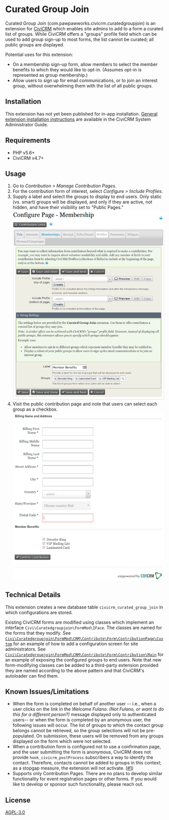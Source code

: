 # Curated Group Join

Curated Group Join (com.pawpawworks.civicrm.curatedgroupjoin) is an extension for
[CiviCRM](https://civicrm.org) which enables site admins to add to a form a
curated list of groups. While CiviCRM offers a "groups" profile field which can
be used to add group sign-up to most forms, the list cannot be curated; all
public groups are displayed.

Potential uses for this extension:

* On a membership sign-up form, allow members to select the member benefits to
  which they would like to opt-in. (Assumes opt-in is represented as group
  membership.)
* Allow users to sign up for email communications, or to join an interest group,
  without overwhelming them with the list of all public groups.

## Installation

This extension has not yet been published for in-app installation. [General
extension installation instructions](https://docs.civicrm.org/sysadmin/en/latest/customize/extensions/#installing-a-new-extension)
are available in the CiviCRM System Administrator Guide.

## Requirements

* PHP v5.6+
* CiviCRM v4.7+

## Usage

1. Go to *Contribution > Manage Contribution Pages*.
2. For the contribution form of interest, select *Configure > Include Profiles*.
3. Supply a label and select the groups to display to end users. Only static
   (vs. smart) groups will be displayed, and only if they are active, not hidden,
   and have their visibility set to "Public Pages."
   ![Screenshot: administrative user interface](/images/config.png)
4. Visit the public contribution page and note that users can select each group
   as a checkbox.
   ![Screenshot: membership form](/images/membership-form.png)

## Technical Details

This extension creates a new database table `civicrm_curated_group_join` in
which configurations are stored.

Existing CiviCRM forms are modified using classes which implement an interface
`Civi\Curatedgroupjoin\FormMod\IFace`. The classes are named for the forms that
they modify. See
[`Civi\Curatedgroupjoin\FormMod\CRM\Contribute\Form\ContributionPage\Custom`][exBackend]
for an example of how to add a configuration screen for site administrators.
See [`Civi\Curatedgroupjoin\FormMod\CRM\Contribute\Form\Contribution\Main`][exFrontend]
for an example of exposing the configured groups to end users. Note that new
form-modifying classes can be added to a third-party extension provided they are
named according to the above pattern and that CiviCRM's autoloader can find them.

## Known Issues/Limitations

* When the form is completed on behalf of another user -- i.e., when a user
  clicks on the link in the _Welcome Fulano. (Not Fulano, or want to do this for
  a different person?)_ message displayed only to authenticated users-- or when
  the form is completed by an anonymous user, the following issues will occur.
  The list of groups to which the contact group belongs cannot be retrieved, so
  the group selections will not be pre-populated. On submission, these users
  will be removed from any groups displayed on the form which were not selected.
* When a contribution form is configured not to use a confirmation page, and the
  user submitting the form is anonymous, CiviCRM does not provide
  `hook_civicrm_postProcess` subscribers a way to identify the contact.
  Therefore, contacts cannot be added to groups in this context; as a stopgap
  measure, the extension will not activate. ([#1][i1])
* Supports only Contribution Pages. There are no plans to develop similar
  functionality for event registration pages or other forms. If you would like
  to develop or sponsor such functionality, please reach out.

## License

[AGPL-3.0](/LICENSE.txt)

[exBackend]: /Civi/Curatedgroupjoin/FormMod/CRM/Contribute/Form/ContributionPage/Custom.php
[exFrontend]: /Civi/Curatedgroupjoin/FormMod/CRM/Contribute/Form/Contribution/Main.php
[i1]: https://github.com/pawpawworks/com.pawpawworks.civicrm.curatedgroupjoin/issues/1
